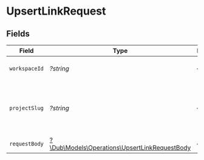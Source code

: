 # UpsertLinkRequest


## Fields

| Field                                                                                             | Type                                                                                              | Required                                                                                          | Description                                                                                       |
| ------------------------------------------------------------------------------------------------- | ------------------------------------------------------------------------------------------------- | ------------------------------------------------------------------------------------------------- | ------------------------------------------------------------------------------------------------- |
| `workspaceId`                                                                                     | *?string*                                                                                         | :heavy_minus_sign:                                                                                | The ID of the workspace.                                                                          |
| `projectSlug`                                                                                     | *?string*                                                                                         | :heavy_minus_sign:                                                                                | The slug of the project. This field is deprecated – use `workspaceId` instead.                    |
| `requestBody`                                                                                     | [?\Dub\Models\Operations\UpsertLinkRequestBody](../../Models/Operations/UpsertLinkRequestBody.md) | :heavy_minus_sign:                                                                                | N/A                                                                                               |